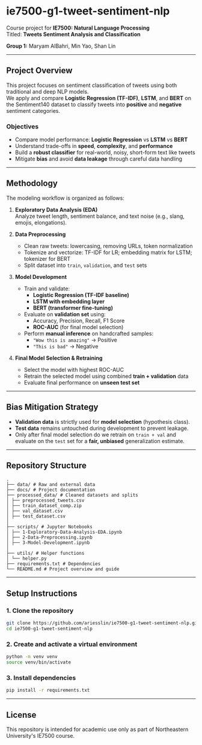 # ie7500-g1-tweet-sentiment-nlp

Course project for **IE7500: Natural Language Processing**  
Titled: **Tweets Sentiment Analysis and Classification**

**Group 1:** Maryam AlBahri, Min Yao, Shan Lin

---

## Project Overview

This project focuses on sentiment classification of tweets using both traditional and deep NLP models.  
We apply and compare **Logistic Regression (TF-IDF)**, **LSTM**, and **BERT** on the Sentiment140 dataset to classify tweets into **positive** and **negative** sentiment categories.


### Objectives

- Compare model performance: **Logistic Regression** vs **LSTM** vs **BERT**
- Understand trade-offs in **speed**, **complexity**, and **performance**
- Build a **robust classifier** for real-world, noisy, short-form text like tweets
- Mitigate **bias** and avoid **data leakage** through careful data handling

---

## Methodology

The modeling workflow is organized as follows:

1. **Exploratory Data Analysis (EDA)**  
   Analyze tweet length, sentiment balance, and text noise (e.g., slang, emojis, elongations).

2. **Data Preprocessing**  
   - Clean raw tweets: lowercasing, removing URLs, token normalization
   - Tokenize and vectorize: TF-IDF for LR; embedding matrix for LSTM; tokenizer for BERT
   - Split dataset into `train`, `validation`, and `test` sets

3. **Model Development**  
   - Train and validate:  
     - **Logistic Regression (TF-IDF baseline)**  
     - **LSTM with embedding layer**  
     - **BERT (transformer fine-tuning)**
   - Evaluate on **validation set** using:
     - Accuracy, Precision, Recall, F1 Score
     - **ROC-AUC** (for final model selection)
   - Perform **manual inference** on handcrafted samples:
     - `"Wow this is amazing"` → Positive  
     - `"This is bad"` → Negative  

4. **Final Model Selection & Retraining**  
   - Select the model with highest ROC-AUC
   - Retrain the selected model using combined **train + validation** data
   - Evaluate final performance on **unseen test set**

---

## Bias Mitigation Strategy

- **Validation data** is strictly used for **model selection** (hypothesis class).
- **Test data** remains untouched during development to prevent leakage.
- Only after final model selection do we retrain on `train + val` and evaluate on the `test` set for a **fair, unbiased** generalization estimate.

---

## Repository Structure

```
.
├── data/ # Raw and external data
├── docs/ # Project documentation
├── processed_data/ # Cleaned datasets and splits
│ ├── preprocessed_tweets.csv
│ ├── train_dataset_comp.zip
│ ├── val_dataset.csv
│ ├── test_dataset.csv
│
├── scripts/ # Jupyter Notebooks
│ ├── 1-Exploratory-Data-Analysis-EDA.ipynb
│ ├── 2-Data-Preprocessing.ipynb
│ ├── 3-Model-Development.ipynb
│
├── utils/ # Helper functions
│ └── helper.py
├── requirements.txt # Dependencies
└── README.md # Project overview and guide

```

---

## Setup Instructions

### 1. Clone the repository

```bash
git clone https://github.com/ariesslin/ie7500-g1-tweet-sentiment-nlp.git (or ssh)
cd ie7500-g1-tweet-sentiment-nlp
```

### 2. Create and activate a virtual environment

```bash
python -m venv venv
source venv/bin/activate
```

### 3. Install dependencies

```bash
pip install -r requirements.txt
```

---

## License

This repository is intended for academic use only as part of Northeastern University's IE7500 course.
